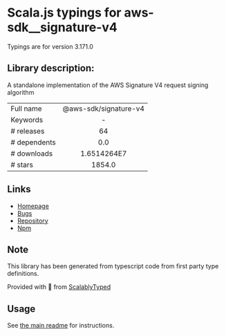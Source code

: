 
# Scala.js typings for aws-sdk__signature-v4

Typings are for version 3.171.0

## Library description:
A standalone implementation of the AWS Signature V4 request signing algorithm

|                    |                 |
| ------------------ | :-------------: |
| Full name          | @aws-sdk/signature-v4 |
| Keywords           | - |
| # releases         | 64 |
| # dependents       | 0.0 |
| # downloads        | 1.6514264E7 |
| # stars            | 1854.0 |

## Links
- [Homepage](https://github.com/aws/aws-sdk-js-v3/tree/main/packages/signature-v4)
- [Bugs](https://github.com/aws/aws-sdk-js-v3/issues)
- [Repository](https://github.com/aws/aws-sdk-js-v3)
- [Npm](https://www.npmjs.com/package/%40aws-sdk%2Fsignature-v4)
    


## Note
This library has been generated from typescript code from first party type definitions.

Provided with :purple_heart: from [ScalablyTyped](https://github.com/oyvindberg/ScalablyTyped)

## Usage
See [the main readme](../../readme.md) for instructions.


